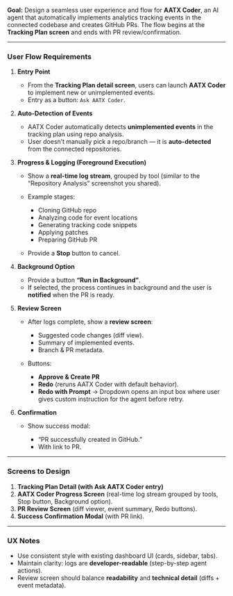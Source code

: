 **Goal:**
Design a seamless user experience and flow for **AATX Coder**, an AI agent that automatically implements analytics tracking events in the connected codebase and creates GitHub PRs. The flow begins at the **Tracking Plan screen** and ends with PR review/confirmation.

---

### User Flow Requirements

1. **Entry Point**

   * From the **Tracking Plan detail screen**, users can launch **AATX Coder** to implement new or unimplemented events.
   * Entry as a button: `Ask AATX Coder`.

2. **Auto-Detection of Events**

   * AATX Coder automatically detects **unimplemented events** in the tracking plan using repo analysis.
   * User doesn’t manually pick a repo/branch — it is **auto-detected** from the connected repositories.

3. **Progress & Logging (Foreground Execution)**

   * Show a **real-time log stream**, grouped by tool (similar to the “Repository Analysis” screenshot you shared).
   * Example stages:

     * Cloning GitHub repo
     * Analyzing code for event locations
     * Generating tracking code snippets
     * Applying patches
     * Preparing GitHub PR
   * Provide a **Stop** button to cancel.

4. **Background Option**

   * Provide a button **“Run in Background”**.
   * If selected, the process continues in background and the user is **notified** when the PR is ready.

5. **Review Screen**

   * After logs complete, show a **review screen**:

     * Suggested code changes (diff view).
     * Summary of implemented events.
     * Branch & PR metadata.
   * Buttons:

     * **Approve & Create PR**
     * **Redo** (reruns AATX Coder with default behavior).
     * **Redo with Prompt** → Dropdown opens an input box where user gives custom instruction for the agent before retry.

6. **Confirmation**

   * Show success modal:

     * “PR successfully created in GitHub.”
     * With link to PR.

---

### Screens to Design

1. **Tracking Plan Detail (with Ask AATX Coder entry)**
2. **AATX Coder Progress Screen** (real-time log stream grouped by tools, Stop button, Background option).
3. **PR Review Screen** (diff viewer, event summary, Redo buttons).
4. **Success Confirmation Modal** (with PR link).

---

### UX Notes

* Use consistent style with existing dashboard UI (cards, sidebar, tabs).
* Maintain clarity: logs are **developer-readable** (step-by-step agent actions).
* Review screen should balance **readability** and **technical detail** (diffs + event metadata).

